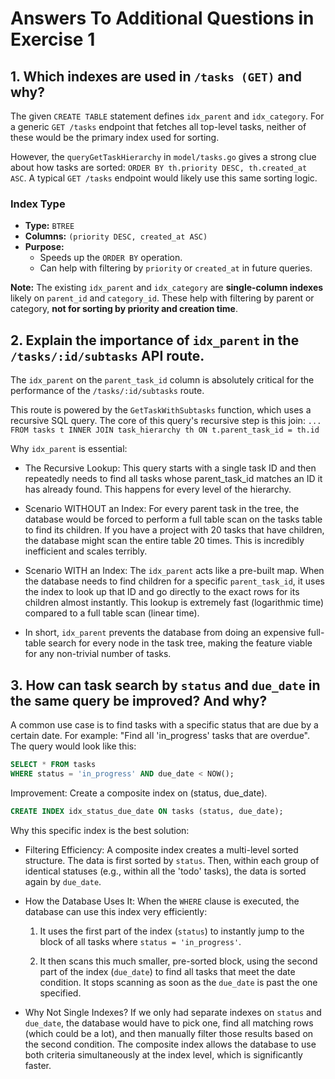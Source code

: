# Answers To Additional Questions in Exercise 1

## 1. Which indexes are used in `/tasks (GET)` and why?

The given `CREATE TABLE` statement defines `idx_parent` and `idx_category`. For a generic `GET /tasks` endpoint that fetches all top-level tasks, neither of these would be the primary index used for sorting.

However, the `queryGetTaskHierarchy` in `model/tasks.go` gives a strong clue about how tasks are sorted: `ORDER BY th.priority DESC, th.created_at ASC`. A typical `GET /tasks` endpoint would likely use this same sorting logic.

### Index Type

- **Type:** `BTREE`  
- **Columns:** `(priority DESC, created_at ASC)`  
- **Purpose:**  
  - Speeds up the `ORDER BY` operation.  
  - Can help with filtering by `priority` or `created_at` in future queries.

**Note:** The existing `idx_parent` and `idx_category` are **single-column indexes** likely on `parent_id` and `category_id`. These help with filtering by parent or category, **not for sorting by priority and creation time**.


## 2. Explain the importance of `idx_parent` in the `/tasks/:id/subtasks` API route.

The `idx_parent` on the `parent_task_id` column is absolutely critical for the performance of the `/tasks/:id/subtasks` route.

This route is powered by the `GetTaskWithSubtasks` function, which uses a recursive SQL query. The core of this query's recursive step is this join:
`... FROM tasks t INNER JOIN task_hierarchy th ON t.parent_task_id = th.id`

Why `idx_parent` is essential:

 - The Recursive Lookup: This query starts with a single task ID and then repeatedly needs to find all tasks whose parent_task_id matches an ID it has already found. This happens for every level of the hierarchy.

 - Scenario WITHOUT an Index: For every parent task in the tree, the database would be forced to perform a full table scan on the tasks table to find its children. If you have a project with 20 tasks that have children, the database might scan the entire table 20 times. This is incredibly inefficient and scales terribly.

 - Scenario WITH an Index: The `idx_parent` acts like a pre-built map. When the database needs to find children for a specific `parent_task_id`, it uses the index to look up that ID and go directly to the exact rows for its children almost instantly. This lookup is extremely fast (logarithmic time) compared to a full table scan (linear time).

 - In short, `idx_parent` prevents the database from doing an expensive full-table search for every node in the task tree, making the feature viable for any non-trivial number of tasks.


## 3. How can task search by `status` and `due_date` in the same query be improved? And why?

A common use case is to find tasks with a specific status that are due by a certain date. For example: "Find all 'in_progress' tasks that are overdue". The query would look like this:

```sql
SELECT * FROM tasks
WHERE status = 'in_progress' AND due_date < NOW();
```

Improvement: Create a composite index on (status, due_date).

```sql
CREATE INDEX idx_status_due_date ON tasks (status, due_date);
```

Why this specific index is the best solution:

 - Filtering Efficiency: A composite index creates a multi-level sorted structure. The data is first sorted by `status`. Then, within each group of identical statuses (e.g., within all the 'todo' tasks), the data is sorted again by `due_date`.

 - How the Database Uses It: When the `WHERE` clause is executed, the database can use this index very efficiently:

   1. It uses the first part of the index (`status`) to instantly jump to the block of all tasks where `status = 'in_progress'`.

   2. It then scans this much smaller, pre-sorted block, using the second part of the index (`due_date`) to find all tasks that meet the date condition. It stops scanning as soon as the `due_date` is past the one specified.

 - Why Not Single Indexes? If we only had separate indexes on `status` and `due_date`, the database would have to pick one, find all matching rows (which could be a lot), and then manually filter those results based on the second condition. The composite index allows the database to use both criteria simultaneously at the index level, which is significantly faster.